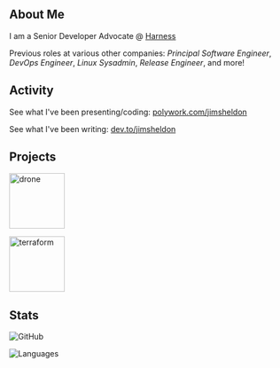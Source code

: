 ## About Me

I am a Senior Developer Advocate @ [Harness](https://harness.io/)

Previous roles at various other companies: _Principal Software Engineer_, _DevOps Engineer_, _Linux Sysadmin_, _Release Engineer_, and more!

## Activity

See what I've been presenting/coding: [polywork.com/jimsheldon](https://www.polywork.com/jimsheldon)

See what I've been writing: [dev.to/jimsheldon](https://dev.to/jimsheldon)

## Projects

<a href="https://drone.io" target="_blank"> <img src="https://raw.githubusercontent.com/drone/brand/master/logos/vector/drone-logo-back-with-text.svg" alt="drone" height="100"/> </a> 

<a href="https://www.terraform.io" target="_blank"> <img src="https://upload.wikimedia.org/wikipedia/commons/0/04/Terraform_Logo.svg" alt="terraform" height="100"/> </a> 
  
## Stats

![GitHub](https://github-readme-stats.vercel.app/api?username=jimsheldon)

![Languages](https://github-readme-stats.vercel.app/api/top-langs/?username=jimsheldon&show_icons=true&theme=buefy&layout=compact&langs_count=4)
